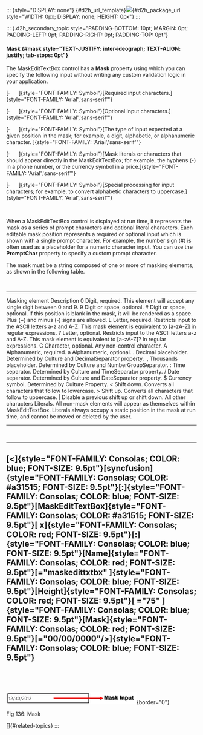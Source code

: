 ::: {style="DISPLAY: none"}
[](ms-xhelp:///?Id=d2h_url_template){#d2h_url_template}![](!package_url!){#d2h_package_url style="WIDTH: 0px; DISPLAY: none; HEIGHT: 0px"}
:::

::: {.d2h_secondary_topic style="PADDING-BOTTOM: 10pt; MARGIN: 0pt; PADDING-LEFT: 0pt; PADDING-RIGHT: 0pt; PADDING-TOP: 0pt"}
#### Mask {#mask style="TEXT-JUSTIFY: inter-ideograph; TEXT-ALIGN: justify; tab-stops: 0pt"}

The MaskEditTextBox control has a **Mask** property using which you can specify the following input without writing any custom validation logic in your application.

[·      ]{style="FONT-FAMILY: Symbol"}[Required input characters.]{style="FONT-FAMILY: 'Arial','sans-serif'"}

[·      ]{style="FONT-FAMILY: Symbol"}[Optional input characters.]{style="FONT-FAMILY: 'Arial','sans-serif'"}

[·      ]{style="FONT-FAMILY: Symbol"}[The type of input expected at a given position in the mask; for example, a digit, alphabetic, or alphanumeric character. ]{style="FONT-FAMILY: 'Arial','sans-serif'"}

[·      ]{style="FONT-FAMILY: Symbol"}[Mask literals or characters that should appear directly in the MaskEditTextBox; for example, the hyphens (-) in a phone number, or the currency symbol in a price.]{style="FONT-FAMILY: 'Arial','sans-serif'"}

[·      ]{style="FONT-FAMILY: Symbol"}[Special processing for input characters; for example, to convert alphabetic characters to uppercase.]{style="FONT-FAMILY: 'Arial','sans-serif'"}

 

When a MaskEditTextBox control is displayed at run time, it represents the mask as a series of prompt characters and optional literal characters. Each editable mask position represents a required or optional input which is shown with a single prompt character. For example, the number sign (#) is often used as a placeholder for a numeric character input. You can use the **PromptChar** property to specify a custom prompt character.

The mask must be a string composed of one or more of masking elements, as shown in the following table.

 

  ---------------------- -------------------------------------------------------------------------------------------------------------------------------------------------------------------------------------------------
  Masking element        Description
  0                      Digit, required. This element will accept any single digit between 0 and 9.
  9                      Digit or space, optional.
  \#                     Digit or space, optional. If this position is blank in the mask, it will be rendered as a space. Plus (+) and minus (-) signs are allowed.
  L                      Letter, required. Restricts input to the ASCII letters a-z and A-Z. This mask element is equivalent to \[a-zA-Z\] in regular expressions.
  ?                      Letter, optional. Restricts input to the ASCII letters a-z and A-Z. This mask element is equivalent to \[a-zA-Z\]? In regular expressions.
  C                      Character, optional. Any non-control character.
  A                      Alphanumeric, required.
  a                      Alphanumeric, optional.
  .                      Decimal placeholder. Determined by Culture and DecimalSeparator property.
   ,                     Thousands placeholder. Determined by Culture and NumberGroupSeparator.
  :                      Time separator. Determined by Culture and TimeSeparator property.
  /                      Date separator. Determined by Culture and DateSeparator property.
  \$                     Currency symbol. Determined by Culture Property.
  \<                     Shift down. Converts all characters that follow to lowercase.
  \>                     Shift up. Converts all characters that follow to uppercase.
  \|                     Disable a previous shift up or shift down.
  All other characters   Literals. All non-mask elements will appear as themselves within MaskEditTextBox. Literals always occupy a static position in the mask at run time, and cannot be moved or deleted by the user.
  ---------------------- -------------------------------------------------------------------------------------------------------------------------------------------------------------------------------------------------

 

  -----------------------------------------------------------------------------------------------------------------------------------------------------------------------------------------------------------------------------------------------------------------------------------------------------------------------------------------------------------------------------------------------------------------------------------------------------------------------------------------------------------------------------------------------------------------------------------------------------------------------------------------------------------------------------------------------------------------------------------------------------------------------------------------------------------------------------------------------------------------------------------------------
  [\<]{style="FONT-FAMILY: Consolas; COLOR: blue; FONT-SIZE: 9.5pt"}[syncfusion]{style="FONT-FAMILY: Consolas; COLOR: #a31515; FONT-SIZE: 9.5pt"}[:]{style="FONT-FAMILY: Consolas; COLOR: blue; FONT-SIZE: 9.5pt"}[MaskEditTextBox]{style="FONT-FAMILY: Consolas; COLOR: #a31515; FONT-SIZE: 9.5pt"}[ x]{style="FONT-FAMILY: Consolas; COLOR: red; FONT-SIZE: 9.5pt"}[:]{style="FONT-FAMILY: Consolas; COLOR: blue; FONT-SIZE: 9.5pt"}[Name]{style="FONT-FAMILY: Consolas; COLOR: red; FONT-SIZE: 9.5pt"}[=\"maskedittxtbx\" ]{style="FONT-FAMILY: Consolas; COLOR: blue; FONT-SIZE: 9.5pt"}[Height]{style="FONT-FAMILY: Consolas; COLOR: red; FONT-SIZE: 9.5pt"}[ =\"75\" ]{style="FONT-FAMILY: Consolas; COLOR: blue; FONT-SIZE: 9.5pt"}[Mask]{style="FONT-FAMILY: Consolas; COLOR: red; FONT-SIZE: 9.5pt"}[=\"00/00/0000\"/\>]{style="FONT-FAMILY: Consolas; COLOR: blue; FONT-SIZE: 9.5pt"}
  -----------------------------------------------------------------------------------------------------------------------------------------------------------------------------------------------------------------------------------------------------------------------------------------------------------------------------------------------------------------------------------------------------------------------------------------------------------------------------------------------------------------------------------------------------------------------------------------------------------------------------------------------------------------------------------------------------------------------------------------------------------------------------------------------------------------------------------------------------------------------------------------------

 

 

![](ImagesExt/image78_133.png){border="0"}

Fig 136: Mask

[]{#related-topics}
:::
